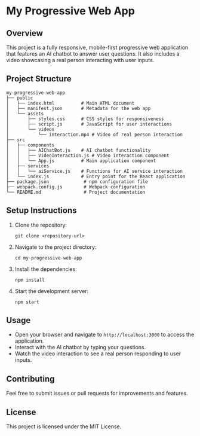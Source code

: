 # My Progressive Web App

## Overview
This project is a fully responsive, mobile-first progressive web application that features an AI chatbot to answer user questions. It also includes a video showcasing a real person interacting with user inputs.

## Project Structure
```
my-progressive-web-app
├── public
│   ├── index.html          # Main HTML document
│   ├── manifest.json       # Metadata for the web app
│   └── assets
│       ├── styles.css      # CSS styles for responsiveness
│       ├── script.js       # JavaScript for user interactions
│       └── videos
│           └── interaction.mp4 # Video of real person interaction
├── src
│   ├── components
│   │   ├── AIChatBot.js    # AI chatbot functionality
│   │   ├── VideoInteraction.js # Video interaction component
│   │   └── App.js          # Main application component
│   ├── services
│   │   └── aiService.js    # Functions for AI service interaction
│   └── index.js            # Entry point for the React application
├── package.json             # npm configuration file
├── webpack.config.js        # Webpack configuration
└── README.md                # Project documentation
```

## Setup Instructions
1. Clone the repository:
   ```
   git clone <repository-url>
   ```
2. Navigate to the project directory:
   ```
   cd my-progressive-web-app
   ```
3. Install the dependencies:
   ```
   npm install
   ```
4. Start the development server:
   ```
   npm start
   ```

## Usage
- Open your browser and navigate to `http://localhost:3000` to access the application.
- Interact with the AI chatbot by typing your questions.
- Watch the video interaction to see a real person responding to user inputs.

## Contributing
Feel free to submit issues or pull requests for improvements and features. 

## License
This project is licensed under the MIT License.